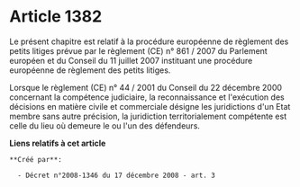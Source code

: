 # Article 1382

Le présent chapitre est relatif à la procédure européenne de règlement des petits litiges prévue par le règlement (CE) n°
861 / 2007 du Parlement européen et du Conseil du 11 juillet 2007 instituant une procédure européenne de règlement des petits
litiges. 

Lorsque le règlement (CE) n° 44 / 2001 du Conseil du 22 décembre 2000 concernant la compétence judiciaire, la reconnaissance
et l'exécution des décisions en matière civile et commerciale désigne les juridictions d'un Etat membre sans autre précision,
la juridiction territorialement compétente est celle du lieu où demeure le ou l'un des défendeurs.

**Liens relatifs à cet article**

	**Créé par**:

	  - Décret n°2008-1346 du 17 décembre 2008 - art. 3

